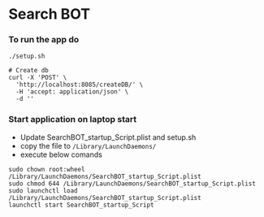 # Search BOT

### To run the app do
```
./setup.sh

# Create db
curl -X 'POST' \
  'http://localhost:8085/createDB/' \
  -H 'accept: application/json' \
  -d ''
```


### Start application on laptop start
- Update SearchBOT_startup_Script.plist and setup.sh
- copy the file to ```/Library/LaunchDaemons/```
- execute below comands
```
sudo chown root:wheel /Library/LaunchDaemons/SearchBOT_startup_Script.plist
sudo chmod 644 /Library/LaunchDaemons/SearchBOT_startup_Script.plist
sudo launchctl load /Library/LaunchDaemons/SearchBOT_startup_Script.plist
launchctl start SearchBOT_startup_Script
```
